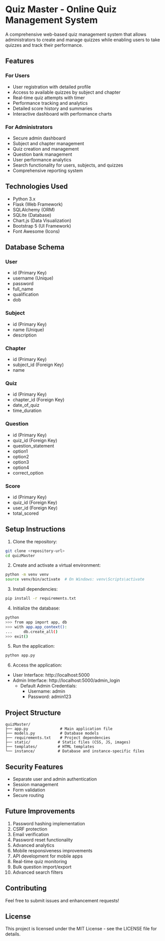 # Quiz Master - Online Quiz Management System

A comprehensive web-based quiz management system that allows administrators to create and manage quizzes while enabling users to take quizzes and track their performance.

## Features

### For Users
- User registration with detailed profile
- Access to available quizzes by subject and chapter
- Real-time quiz attempts with timer
- Performance tracking and analytics
- Detailed score history and summaries
- Interactive dashboard with performance charts

### For Administrators
- Secure admin dashboard
- Subject and chapter management
- Quiz creation and management
- Question bank management
- User performance analytics
- Search functionality for users, subjects, and quizzes
- Comprehensive reporting system

## Technologies Used
- Python 3.x
- Flask (Web Framework)
- SQLAlchemy (ORM)
- SQLite (Database)
- Chart.js (Data Visualization)
- Bootstrap 5 (UI Framework)
- Font Awesome (Icons)

## Database Schema

### User
- id (Primary Key)
- username (Unique)
- password
- full_name
- qualification
- dob

### Subject
- id (Primary Key)
- name (Unique)
- description

### Chapter
- id (Primary Key)
- subject_id (Foreign Key)
- name

### Quiz
- id (Primary Key)
- chapter_id (Foreign Key)
- date_of_quiz
- time_duration

### Question
- id (Primary Key)
- quiz_id (Foreign Key)
- question_statement
- option1
- option2
- option3
- option4
- correct_option

### Score
- id (Primary Key)
- quiz_id (Foreign Key)
- user_id (Foreign Key)
- total_scored

## Setup Instructions

1. Clone the repository:
```bash
git clone <repository-url>
cd quizMaster
```

2. Create and activate a virtual environment:
```bash
python -m venv venv
source venv/bin/activate  # On Windows: venv\Scripts\activate
```

3. Install dependencies:
```bash
pip install -r requirements.txt
```

4. Initialize the database:
```bash
python
>>> from app import app, db
>>> with app.app_context():
...     db.create_all()
>>> exit()
```

5. Run the application:
```bash
python app.py
```

6. Access the application:
- User Interface: http://localhost:5000
- Admin Interface: http://localhost:5000/admin_login
  - Default Admin Credentials:
    - Username: admin
    - Password: admin123

## Project Structure
```
quizMaster/
├── app.py              # Main application file
├── models.py           # Database models
├── requirements.txt    # Project dependencies
├── static/            # Static files (CSS, JS, images)
├── templates/         # HTML templates
└── instance/          # Database and instance-specific files
```

## Security Features
- Separate user and admin authentication
- Session management
- Form validation
- Secure routing

## Future Improvements
1. Password hashing implementation
2. CSRF protection
3. Email verification
4. Password reset functionality
5. Advanced analytics
6. Mobile responsiveness improvements
7. API development for mobile apps
8. Real-time quiz monitoring
9. Bulk question import/export
10. Advanced search filters

## Contributing
Feel free to submit issues and enhancement requests!

## License
This project is licensed under the MIT License - see the LICENSE file for details.
